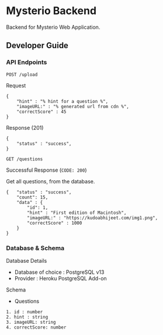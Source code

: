 # Mysterio Backend
Backend for Mysterio Web Application. 

## Developer Guide
### API Endpoints

`POST /upload`

Request
```
{
    "hint" : "% hint for a question %",
    "imageURL:" : "% generated url from cdn %",
    "correctScore" : 45
}
```

Response (201)
```
{
    "status" : "success",
}
```
`GET /questions`

Successful Response (`CODE: 200`) 

Get all questions, from the database.

```
{   "status" : "success",
    "count": 15,
    "data" : {
        "id": 1,
        "hint" : "First edition of Macintosh",
        "imageURL:" : "https://kudoabhijeet.com/img1.png",
        "correctScore" : 1000
    }
}
```


### Database & Schema

Database Details

- Database of choice : PostgreSQL v13
- Provider : Heroku PostgreSQL Add-on

Schema
- Questions
```
1. id : number
2. hint : string
3. imageURL: string
4. correctScore: number
```
